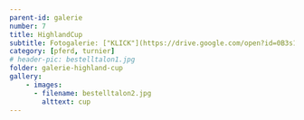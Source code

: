 ```yaml
---
parent-id: galerie
number: 7
title: HighlandCup
subtitle: Fotogalerie: ["KLICK"](https://drive.google.com/open?id=0B3s1tTwBbDVgS0ZPRVBNeWxRUWc/)
category: [pferd, turnier]
# header-pic: bestelltalon1.jpg
folder: galerie-highland-cup
gallery:
    - images:
      - filename: bestelltalon2.jpg
        alttext: cup
---
```

<!-- beschreibender Text hier -->
